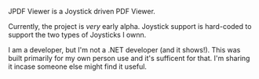 JPDF Viewer is a Joystick driven PDF Viewer. 

Currently, the project is *very* early alpha. Joystick support is hard-coded to support the two types of Joysticks I ownn.

I am a developer, but I'm not a .NET developer (and it shows!). This was built primarily for my own person use and it's sufficent for that.
I'm sharing it incase someone else might find it useful. 



